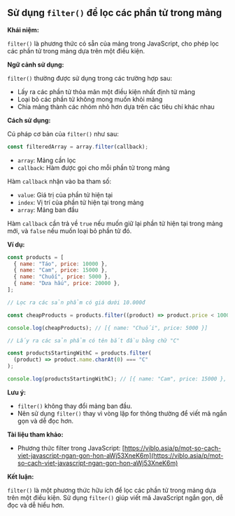 ## Sử dụng `filter()` để lọc các phần tử trong mảng

**Khái niệm:**

`filter()` là phương thức có sẵn của mảng trong JavaScript, cho phép lọc các phần tử trong mảng dựa trên một điều kiện.

**Ngữ cảnh sử dụng:**

`filter()` thường được sử dụng trong các trường hợp sau:

- Lấy ra các phần tử thỏa mãn một điều kiện nhất định từ mảng
- Loại bỏ các phần tử không mong muốn khỏi mảng
- Chia mảng thành các nhóm nhỏ hơn dựa trên các tiêu chí khác nhau

**Cách sử dụng:**

Cú pháp cơ bản của `filter()` như sau:

```javascript
const filteredArray = array.filter(callback);
```

- `array`: Mảng cần lọc
- `callback`: Hàm được gọi cho mỗi phần tử trong mảng

Hàm `callback` nhận vào ba tham số:

- `value`: Giá trị của phần tử hiện tại
- `index`: Vị trí của phần tử hiện tại trong mảng
- `array`: Mảng ban đầu

Hàm `callback` cần trả về `true` nếu muốn giữ lại phần tử hiện tại trong mảng mới, và `false` nếu muốn loại bỏ phần tử đó.

**Ví dụ:**

```javascript
const products = [
  { name: "Táo", price: 10000 },
  { name: "Cam", price: 15000 },
  { name: "Chuối", price: 5000 },
  { name: "Dưa hấu", price: 20000 },
];

// Lọc ra các sản phẩm có giá dưới 10.000đ

const cheapProducts = products.filter((product) => product.price < 10000);

console.log(cheapProducts); // [{ name: "Chuối", price: 5000 }]

// Lấy ra các sản phẩm có tên bắt đầu bằng chữ "C"

const productsStartingWithC = products.filter(
  (product) => product.name.charAt(0) === "C"
);

console.log(productsStartingWithC); // [{ name: "Cam", price: 15000 }, { name: "Chuối", price: 5000 }]
```

**Lưu ý:**

- `filter()` không thay đổi mảng ban đầu.
- Nên sử dụng `filter()` thay vì vòng lặp for thông thường để viết mã ngắn gọn và dễ đọc hơn.

**Tài liệu tham khảo:**

- Phương thức filter trong JavaScript: [https://viblo.asia/p/mot-so-cach-viet-javascript-ngan-gon-hon-aWj53XneK6m](https://viblo.asia/p/mot-so-cach-viet-javascript-ngan-gon-hon-aWj53XneK6m)

**Kết luận:**

`filter()` là một phương thức hữu ích để lọc các phần tử trong mảng dựa trên một điều kiện. Sử dụng `filter()` giúp viết mã JavaScript ngắn gọn, dễ đọc và dễ hiểu hơn.
